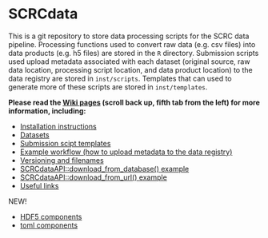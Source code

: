 # SCRCdata

This is a git repository to store data processing scripts for the SCRC data pipeline. Processing functions used to convert raw data (e.g. csv files) into data products (e.g. h5 files) are stored in the `R` directory. Submission scripts used upload metadata associated with each dataset (original source, raw data location, processing script location, and data product location) to the data registry are stored in `inst/scripts`. Templates that can used to generate more of these scripts are stored in `inst/templates`.

**Please read the [Wiki pages](https://github.com/ScottishCovidResponse/SCRCdata/wiki)
 (scroll back up, fifth tab from the left) for more information, including:**

* [Installation instructions](https://github.com/ScottishCovidResponse/SCRCdata/wiki)
* [Datasets](https://github.com/ScottishCovidResponse/SCRCdata/wiki/Datasets)
* [Submission scipt templates](https://github.com/ScottishCovidResponse/SCRCdata/wiki/Submission-script-templates)
* [Example workflow (how to upload metadata to the data registry)](https://github.com/ScottishCovidResponse/SCRCdata/wiki/Workflow)
* [Versioning and filenames](https://github.com/ScottishCovidResponse/SCRCdata/wiki/Versioning-and-filenames)
* [SCRCdataAPI::download_from_database() example](https://github.com/ScottishCovidResponse/SCRCdata/wiki/download_from_database()-example)
* [SCRCdataAPI::download_from_url() example](https://github.com/ScottishCovidResponse/SCRCdata/wiki/download_from_url()-example)
* [Useful links](https://github.com/ScottishCovidResponse/SCRCdata/wiki/Useful-links)

NEW!

* [HDF5 components](https://github.com/ScottishCovidResponse/SCRCdata/wiki/HDF5-components)
* [toml components](https://github.com/ScottishCovidResponse/SCRCdata/wiki/TOML-components)
